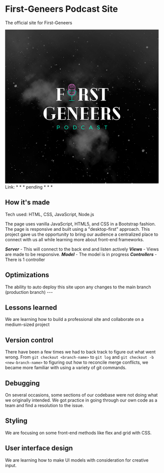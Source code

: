 # First-Geneers Podcast Site

The official site for First-Geneers
<!-- TODO: Add logo to readMe -->
![firstgeneers laurel logo](./assets/images/first-geneers-laurel-logo.png)
Link: * * * pending * * *

## How it's made

Tech used: HTML, CSS, JavaScript, Node.js

The page uses vanilla JavaScript, HTML5, and CSS in a Bootstrap fashion. The page is responsive and built using a "desktop-first" approach. This project gave us the opportunity to bring our audience a centralized place to connect with us all while learning more about front-end frameworks.

_**Server**_ - This will connect to the back end and listen actively
_**Views**_ - Views are made to be responsive.
_**Model**_ - The model is in progress
_**Controllers**_ - There is 1 controller

## Optimizations 
The ability to auto deploy this site upon any changes to the main branch (production branch) ---

## Lessons learned

We are learning how to build a professional site and collaborate on a medium-sized project

## Version control 

There have been a few times we had to back track to figure out what went wrong. From `git checkout <branch-name>` to `git log` and `git checkout -b <new-branch-name>` to figuring out how to reconcile merge conflicts, we became more familiar with using a variety of git commands.

## Debugging

On several occasions, some sections of our codebase were not doing what we originally intended. We got practice in going through our own code as a team and find a resolution to the issue.

## Styling

We are focusing on some front-end methods like flex and grid with CSS. 

## User interface design

We are learning how to make UI models with consideration for creative input. 
